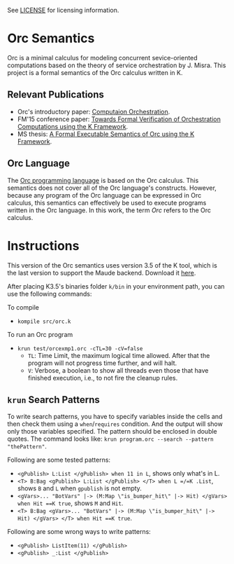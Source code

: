See [LICENSE](LICENSE) for licensing information.

Orc Semantics
=============

Orc is a minimal calculus for modeling concurrent sevice-oriented computations based on the theory of service orchestration by J. Misra. This project is a formal semantics of the Orc calculus written in K. 

Relevant Publications
---------------------
- Orc's introductory paper: [Computaion Orchestration](http://dx.doi.org/10.1007/s10270-006-0012-1).
- FM'15 conference paper: [Towards Formal Verification of Orchestration Computations using the K Framework](http://dx.doi.org/10.1007/978-3-319-19249-9_4).
- MS thesis: [A Formal Executable Semantics of Orc using the K Framework](http://dx.doi.org/10.13140/RG.2.1.3260.1203).

Orc Language
------------
The [Orc programming language](https://orc.csres.utexas.edu/index.shtml) is based on the Orc calculus. This semantics does not cover all of the Orc language's constructs. However, because any program of the Orc language can be expressed in Orc calculus, this semantics can effectively be used to execute programs written in the Orc language.
In this work, the term *Orc* refers to the Orc calculus.

Instructions
============
This version of the Orc semantics uses version 3.5 of the K tool, which is the last version to support the Maude backend. Download it [here](http://github.com/kframework/k/releases/tag/v3.5.2).

After placing K3.5's binaries folder `k/bin` in your environment path, you can use the following commands:

To compile
- `kompile src/orc.k`

To run an Orc program
- `krun test/orcexmp1.orc -cTL=30 -cV=false`
	- `TL`: Time Limit, the maximum logical time allowed. After that the program will not progress time further, and will halt.
	- `V`: Verbose, a boolean to show all threads even those that have finished execution, i.e., to not fire the cleanup rules.

`krun` Search Patterns
----------------------

To write search patterns, you have to specify variables inside the cells and then check them using a `when`/`requires` condition. And the output will show only those variables specified. The pattern should be enclosed in double quotes. The command looks like: 
`krun program.orc --search --pattern "thePattern"`.

Following are some tested patterns:
- `<gPublish> L:List </gPublish> when 11 in L`, shows only what's in L.
- `<T> B:Bag <gPublish> L:List </gPublish> </T> when L =/=K .List`, shows `B` and `L` when `gpublish` is not empty.
- `<gVars>... "BotVars" |-> (M:Map \"is_bumper_hit\" |-> Hit) </gVars> when Hit ==K true`, shows `M` and `Hit`.
- `<T> B:Bag <gVars>... "BotVars" |-> (M:Map \"is_bumper_hit\" |-> Hit) </gVars> </T> when Hit ==K true`.

Following are some wrong ways to write patterns:
- `<gPublish> ListItem(11) </gPublish>`
- `<gPublish> _:List </gPublish>`
